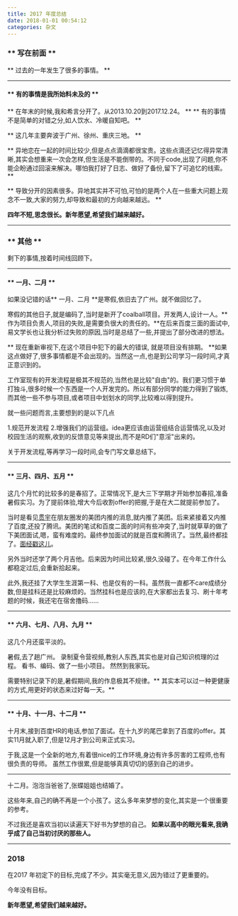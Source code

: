 ```yaml
---
title: 2017 年度总结
date: 2018-01-01 00:54:12
categories: 杂文
---
```


### ** 写在前面 **

** 过去的一年发生了很多的事情。 **

*******************

#### ** 有的事情是我所始料未及的 **

**<span class="under0"> 在年末的时候,我和希言分开了。从2013.10.20到2017.12.24。</span> **
**<span class="under0"> 有的事情不是简单的对错之分,如人饮水、冷暖自知吧。</span> **

**<span class="under0"> 这几年主要奔波于广州、徐州、重庆三地。</span> **

**<span class="under0"> 异地恋在一起的时间比较少,但是点点滴滴都很宝贵。这些点滴还记忆得异常清晰,其实会想重来一次会怎样,但生活是不能倒带的。不同于code,出现了问题,你不能企盼通过回滚来解决。哪怕我打好了日志、做好了备份,留下了可追忆的线索。</span> **

**<span class="under0"> 导致分开的因素很多。异地其实并不可怕,可怕的是两个人在一些重大问题上观念不一致,大家的努力,却导致和最初的方向越来越远。</span> **

**<span class="under0"> 四年不短,思念很长。新年愿望,希望我们越来越好。</span>**

******************
### ** 其他 **

剩下的事情,按着时间线回顾下。

*****************

#### ** 一月、二月 **

如果没记错的话** 一月、二月 **是寒假,依旧去了广州。就不做回忆了。

寒假的其他日子,就是编码了,当时是新开了coalball项目。开发两人,设计一人。** 作为项目负责人,项目的失败,是需要负很大的责任的。**在后来百度三面的面试中,易文学长也让我分析过失败的原因,当时是总结了一些,并提出了部分改进的想法。

** 现在重新审视下,在这个项目中犯下的最大的错误, 就是项目没有排期。 **如果这点做好了,很多事情都是不会出现的。当然这一点,也是到公司学习一段时间,才真正意识到的。 

工作室现有的开发流程是极其不规范的,当然也是比较"自由"的。我们更习惯于单打独斗,很多时候一个东西是一个人开发完的。所以有部分同学的能力得到了锻炼,而其他一些不参与项目,或者项目中划划水的同学,比较难以得到提升。 

就一些问题而言,主要想到的是以下几点   

1.规范开发流程
2.增强我们的运营组。idea更应该由运营组结合运营情况,以及对校园生活的观察,收到的反馈意见等来提出,而不是RD们"意淫"出来的。

关于开发流程,等再学习一段时间,会专门写文章总结下。
******************

#### ** 三月、四月、五月 **

这几个月忙的比较多的是春招了。正常情况下,是大三下学期才开始参加春招,准备暑假实习。为了提前体验,增大今后收割offer的把握,于是在大二就提前参加了。

当时是看见[贯宇](http://garychang.cn/)在朋友圈发的美团内推的消息,就内推了美团。后来紧接着又内推了百度,还投了腾讯。美团的笔试和百度二面的时间有些冲突了,当时就草草的做了下美团面试,嗯，蛮有难度的。最终参加面试的就是百度和腾讯了。当然,最终都挂了。[面经戳这儿](http://www.sail.name/tags/%E9%9D%A2%E8%AF%95/)。

另外当时还学了两个月吉他。后来因为时间比较紧,很久没碰了。在今年工作什么都稳定过后,会重新拾起来。

此外,我还挂了大学生生涯第一科、也是仅有的一科。虽然我一直都不care成绩分数,但是挂科还是比较麻烦的。当然挂科也是应该的,在大家都出去复习、刷十年考题的时候，我还宅在宿舍撸码......

******************

#### ** 六月、七月、八月、九月 **

这几个月还蛮平淡的。

暑假,去了趟广州。
录制夏令营视频,教别人东西,其实也是对自己知识梳理的过程。
看书、编码、做了一些小项目。
然然到我家玩。


需要特别记录下的是,暑假期间,我的作息极其不规律。** 其实本可以过一种更健康的方式,用更好的状态来过好每一天。**

******************

#### ** 十月、十一月、十二月 **

十月末,接到百度HR的电话,参加了面试。在十九岁的尾巴拿到了百度的offer。其实11月就入职了,但是12月才到公司来正式实习。

于我,这是一个全新的地方,有着很nice的工作环境,身边有许多厉害的工程师,也有很负责的导师。
虽然工作很累,但是能够真真切切的感到自己的进步。

******************

十二月。泡泡当爸爸了,张蝶姐姐也结婚了。

这些年来,自己的确不再是一个小孩了。这么多年来梦想的变化,其实是一个很重要的参考。
    
不过我还是喜欢当初以读遍天下好书为梦想的自己。**<span class="under0"> 如果以高中的眼光看来,我确乎成了自己当初讨厌的那些人。</span>**

******************
### **2018**

在2017 年初定下的目标,完成了不少。其实毫无意义,因为错过了更重要的。

今年没有目标。

**<span class="under0"> 新年愿望,希望我们越来越好。</span>**

